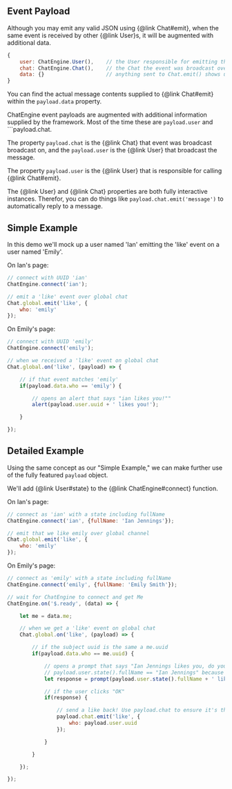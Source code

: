 ## Event Payload

Although you may emit any valid JSON using {@link Chat#emit}, when the same
event is received by other {@link User}s, it will be augmented with additional
data.

```js
{
    user: ChatEngine.User(),    // the User responsible for emitting the message
    chat: ChatEngine.Chat(),    // the Chat the event was broadcast over
    data: {}                    // anything sent to Chat.emit() shows up here
}
```

You can find the actual message contents supplied to {@link Chat#emit} within the ```payload.data``` property.

ChatEngine event payloads are augmented with additional information supplied by the framework. Most of the time these are ```payload.user``` and ```payload.chat.

The property ```payload.chat``` is the {@link Chat} that event was broadcast broadcast on, and the ```payload.user``` is the {@link User} that broadcast the message.

The property ```payload.user``` is the {@link User} that is responsible for calling {@link Chat#emit}.

The {@link User} and {@link Chat} properties are both fully interactive instances. Therefor, you can do things like ```payload.chat.emit('message')``` to automatically reply to a message.

## Simple Example

In this demo we'll mock up a user named 'Ian' emitting the 'like' event on a user named 'Emily'.

On Ian's page:

```js
// connect with UUID 'ian'
ChatEngine.connect('ian');

// emit a 'like' event over global chat
Chat.global.emit('like', {
    who: 'emily'
});
```

On Emily's page:

```js
// connect with UUID 'emily'
ChatEngine.connect('emily');

// when we received a 'like' event on global chat
Chat.global.on('like', (payload) => {

    // if that event matches 'emily'
    if(payload.data.who == 'emily') {

        // opens an alert that says "ian likes you!""
        alert(payload.user.uuid + ' likes you!');

    }

});
```

## Detailed Example

Using the same concept as our "Simple Example," we can make further use
of the fully featured ```payload``` object.

We'll add {@link User#state} to the {@link ChatEngine#connect} function.

On Ian's page:

```js
// connect as 'ian' with a state including fullName
ChatEngine.connect('ian', {fullName: 'Ian Jennings'});

// emit that we like emily over global channel
Chat.global.emit('like', {
    who: 'emily'
});
```

On Emily's page:

```js
// connect as 'emily' with a state including fullName
ChatEngine.connect('emily', {fullName: 'Emily Smith'});

// wait for ChatEngine to connect and get Me
ChatEngine.on('$.ready', (data) => {

    let me = data.me;

    // when we get a 'like' event on global chat
    Chat.global.on('like', (payload) => {

        // if the subject uuid is the same a me.uuid
        if(payload.data.who == me.uuid) {

            // opens a prompt that says "Ian Jennings likes you, do you like them?" Ok / Cancel
            // payload.user.state().fullName == "Ian Jennings" because it was set on Ian's page during connection
            let response = prompt(payload.user.state().fullName + ' likes you! Do you like them?');

            // if the user clicks "OK"
            if(response) {

                // send a like back! Use payload.chat to ensure it's the same chat, and payload.user.uuid to identify the subject
                payload.chat.emit('like', {
                    who: payload.user.uuid
                });

            }

        }

    });

});

```
